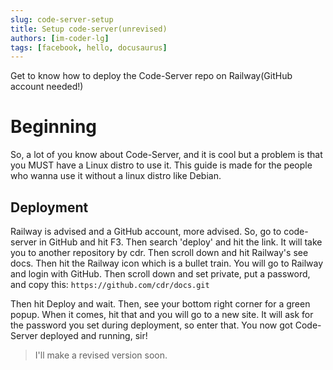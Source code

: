 ```yaml
---
slug: code-server-setup
title: Setup code-server(unrevised)
authors: [im-coder-lg]
tags: [facebook, hello, docusaurus]
---
```


Get to know how to deploy the Code-Server repo on Railway(GitHub account needed!)

<!--more-->

# Beginning

So, a lot of you know about Code-Server, and it is cool but a problem is that you MUST have a Linux distro to use it.
This guide is made for the people who wanna use it without a linux distro like Debian.

## Deployment

Railway is advised and a GitHub account, more advised.
So, go to code-server in GitHub and hit F3. Then search 'deploy' and hit the link. It will take you to another repository by cdr. Then scroll down and hit Railway's see docs. Then hit the Railway icon which is a bullet train. You will go to Railway and login with GitHub. Then scroll down and set private, put a password, and copy this: `https://github.com/cdr/docs.git`

Then hit Deploy and wait. Then, see your bottom right corner for a green popup. When it comes, hit that and you will go to a new site. It will ask for the password you set during deployment, so enter that. You now got Code-Server deployed and running, sir!

> I'll make a revised version soon.
